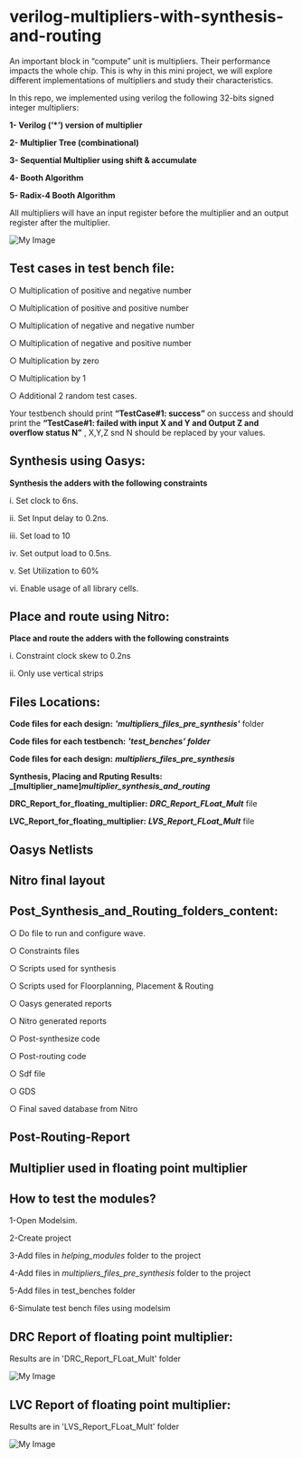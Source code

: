 # verilog-multipliers-with-synthesis-and-routing

An important block in “compute” unit is multipliers. Their performance impacts the
whole chip. This is why in this mini project, we will explore different implementations of
multipliers and study their characteristics.

In this repo, we implemented using verilog the following 32-bits signed integer multipliers:

**1- Verilog (‘*’) version of multiplier**

**2- Multiplier Tree (combinational)**

**3- Sequential Multiplier using shift & accumulate**

**4- Booth Algorithm**

**5- Radix-4 Booth Algorithm**

All multipliers will have an input register before the multiplier and an output register after the multiplier.

![My Image](figures/In_Out_Registers.png)

## Test cases in test bench file:

○ Multiplication of positive and negative number

○ Multiplication of positive and positive number

○ Multiplication of negative and negative number

○ Multiplication of negative and positive number

○ Multiplication by zero

○ Multiplication by 1

○ Additional 2 random test cases.

Your testbench should print **“TestCase#1: success”** on success and should
print the **“TestCase#1: failed with input X and Y and Output Z and overflow
status N”** , X,Y,Z snd N should be replaced by your values.

## Synthesis using Oasys:

**Synthesis the adders with the following constraints**

i. Set clock to 6ns.

ii. Set Input delay to 0.2ns.

iii. Set load to 10

iv. Set output load to 0.5ns.

v. Set Utilization to 60%

vi. Enable usage of all library cells.

## Place and route using Nitro:

**Place and route the adders with the following constraints**

i. Constraint clock skew to 0.2ns

ii. Only use vertical strips

## Files Locations:

**Code files for each design:** **_'multipliers_files_pre_synthesis'_** folder

**Code files for each testbench:** **_'test_benches' folder_**

**Code files for each design:** **_multipliers_files_pre_synthesis_**

**Synthesis, Placing and Rputing Results:** **_[multiplier_name]_multiplier_synthesis_and_routing_**

**DRC_Report_for_floating_multiplier:** **_DRC_Report_FLoat_Mult_** file

**LVC_Report_for_floating_multiplier:** **_LVS_Report_FLoat_Mult_** file

## Oasys Netlists

## Nitro final layout

## Post_Synthesis_and_Routing_folders_content:

○ Do file to run and configure wave.

○ Constraints files

○ Scripts used for synthesis

○ Scripts used for Floorplanning, Placement & Routing

○ Oasys generated reports

○ Nitro generated reports

○ Post-synthesize code

○ Post-routing code

○ Sdf file

○ GDS

○ Final saved database from Nitro

## Post-Routing-Report

## Multiplier used in floating point multiplier

## How to test the modules?
1-Open Modelsim.

2-Create project

3-Add files in _helping_modules_ folder to the project

4-Add files in _multipliers_files_pre_synthesis_ folder to the project

5-Add files in test_benches folder

6-Simulate test bench files using modelsim


## DRC Report of floating point multiplier:

Results are in 'DRC_Report_FLoat_Mult' folder

![My Image](DRC_Report_FLoat_Mult/DRC_Report_For_Float_Mult.png)

## LVC Report of floating point multiplier:

Results are in 'LVS_Report_FLoat_Mult' folder

![My Image](LVS_Report_FLoat_Mult/LVS.png)
